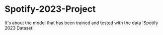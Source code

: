 # Spotify-2023-Project
It's about the model that has been trained and tested with the data 'Spotify 2023 Dataset'
